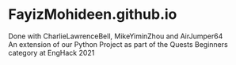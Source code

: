# FayizMohideen.github.io

Done with CharlieLawrenceBell, MikeYiminZhou and AirJumper64  
An extension of our Python Project as part of the Quests Beginners category at EngHack 2021
